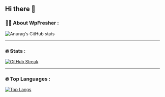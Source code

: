 ## Hi there 👋

### :woman_technologist: About WpFresher :
![Anurag's GitHub stats](https://github-readme-stats.vercel.app/api?username=kawsarahmedr&theme=tokyonight&show_icons=true&card_width=575)

---
### :fire: Stats :

[![GitHub Streak](http://github-readme-streak-stats.herokuapp.com?user=kawsarahmedr&theme=dark&background=000000&card_width=575)](https://git.io/streak-stats)

---
### :fire: Top Languages :
[![Top Langs](https://github-readme-stats.vercel.app/api/top-langs/?username=kawsarahmedr&layout=compact&theme=vision-friendly-dark)](https://github.com/anuraghazra/github-readme-stats)
